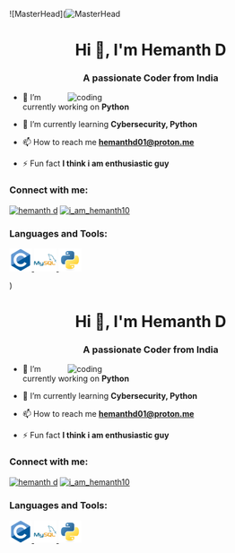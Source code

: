 ![MasterHead](![MasterHead](https://encrypted-tbn0.gstatic.com/images?q=tbn:ANd9GcR9R1qFBTWJhusUjSXjFGH6AcUJBLzeEup8Hg&usqp=CAU)
<h1 align="center">Hi 👋, I'm Hemanth D</h1>
<h3 align="center">A passionate Coder from India</h3>
<img align="right" alt="coding" width="400"
src="https://guruprasad.codes/_next/image?url=%2F_next%2Fstatic%2Fmedia%2Fcoder.41289687.gif&w=750&q=75">

- 🔭 I’m currently working on **Python**

- 🌱 I’m currently learning **Cybersecurity, Python**

- 📫 How to reach me **hemanthd01@proton.me**

- ⚡ Fun fact **I think i am enthusiastic guy**

<h3 align="left">Connect with me:</h3>
<p align="left">
<a href="https://linkedin.com/in/hemanth d" target="blank"><img align="center" src="https://raw.githubusercontent.com/rahuldkjain/github-profile-readme-generator/master/src/images/icons/Social/linked-in-alt.svg" alt="hemanth d" height="30" width="40" /></a>
<a href="https://instagram.com/i_am_hemanth10" target="blank"><img align="center" src="https://raw.githubusercontent.com/rahuldkjain/github-profile-readme-generator/master/src/images/icons/Social/instagram.svg" alt="i_am_hemanth10" height="30" width="40" /></a>
</p>

<h3 align="left">Languages and Tools:</h3>
<p align="left"> <a href="https://www.cprogramming.com/" target="_blank" rel="noreferrer"> <img src="https://raw.githubusercontent.com/devicons/devicon/master/icons/c/c-original.svg" alt="c" width="40" height="40"/> </a> <a href="https://www.mysql.com/" target="_blank" rel="noreferrer"> <img src="https://raw.githubusercontent.com/devicons/devicon/master/icons/mysql/mysql-original-wordmark.svg" alt="mysql" width="40" height="40"/> </a> <a href="https://www.python.org" target="_blank" rel="noreferrer"> <img src="https://raw.githubusercontent.com/devicons/devicon/master/icons/python/python-original.svg" alt="python" width="40" height="40"/> </a> </p>


)
<h1 align="center">Hi 👋, I'm Hemanth D</h1>
<h3 align="center">A passionate Coder from India</h3>
<img align="right" alt="coding" width="400"
src="https://guruprasad.codes/_next/image?url=%2F_next%2Fstatic%2Fmedia%2Fcoder.41289687.gif&w=750&q=75">

- 🔭 I’m currently working on **Python**

- 🌱 I’m currently learning **Cybersecurity, Python**

- 📫 How to reach me **hemanthd01@proton.me**

- ⚡ Fun fact **I think i am enthusiastic guy**

<h3 align="left">Connect with me:</h3>
<p align="left">
<a href="https://linkedin.com/in/hemanth d" target="blank"><img align="center" src="https://raw.githubusercontent.com/rahuldkjain/github-profile-readme-generator/master/src/images/icons/Social/linked-in-alt.svg" alt="hemanth d" height="30" width="40" /></a>
<a href="https://instagram.com/i_am_hemanth10" target="blank"><img align="center" src="https://raw.githubusercontent.com/rahuldkjain/github-profile-readme-generator/master/src/images/icons/Social/instagram.svg" alt="i_am_hemanth10" height="30" width="40" /></a>
</p>

<h3 align="left">Languages and Tools:</h3>
<p align="left"> <a href="https://www.cprogramming.com/" target="_blank" rel="noreferrer"> <img src="https://raw.githubusercontent.com/devicons/devicon/master/icons/c/c-original.svg" alt="c" width="40" height="40"/> </a> <a href="https://www.mysql.com/" target="_blank" rel="noreferrer"> <img src="https://raw.githubusercontent.com/devicons/devicon/master/icons/mysql/mysql-original-wordmark.svg" alt="mysql" width="40" height="40"/> </a> <a href="https://www.python.org" target="_blank" rel="noreferrer"> <img src="https://raw.githubusercontent.com/devicons/devicon/master/icons/python/python-original.svg" alt="python" width="40" height="40"/> </a> </p>


